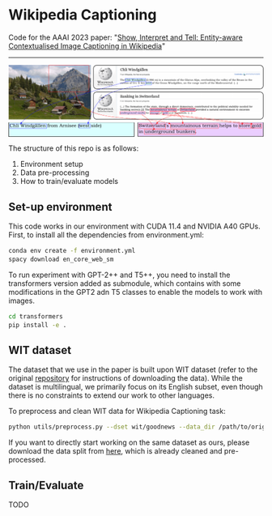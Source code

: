 # Wikipedia Captioning

Code for the AAAI 2023 paper: "[Show, Interpret and Tell: Entity-aware Contextualised Image Captioning in Wikipedia](https://arxiv.org/abs/2209.10474)"

---
<p align="center">
  <img align="middle" src="./assets/teaser.png" alt="Wikipedia Captioning"/>
</p>

The structure of this repo is as follows:

1. Environment setup 
2. Data pre-processing 
3. How to train/evaluate models

## Set-up environment
This code works in our environment with CUDA 11.4 and NVIDIA A40 GPUs.
First, to install all the dependencies from environment.yml:

```bash
conda env create -f environment.yml
spacy download en_core_web_sm

```

To run experiment with GPT-2++ and T5++, you need to install the transformers version added as submodule, which contains with some modifications in the GPT2 adn T5 classes to enable the models to work with images.
```bash
cd transformers
pip install -e .
```

## WIT dataset
The dataset that we use in the paper is built upon WIT dataset (refer to the original [repository](https://github.com/google-research-datasets/wit) for instructions of downloading the data). While the dataset is multilingual, we primarily focus on its English subset, even though there is no constraints to extend our work to other languages. 

To preprocess and clean WIT data for Wikipedia Captioning task:
```bash
python utils/preprocess.py --dset wit/goodnews --data_dir /path/to/original/data/ --save_dir /path/to/save/data/
```
If you want to directly start working on the same dataset as ours, please download the data split from [here](https://cvcuab-my.sharepoint.com/:f:/g/personal/knguyen_cvc_uab_cat/Er_nNnUqoidBk2ETpLO0AI0BVYYC6vAx3xO8fnAL6-LtrA?e=pqxpAy), which is already cleaned and pre-processed.

## Train/Evaluate
TODO
